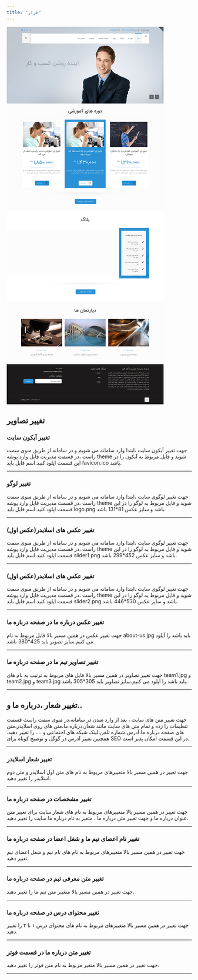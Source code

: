 ```yaml
---
title: "فراز"
---
```


![my package](farazbs.ir.png)

## تغییر تصاویر

### تغییر آیکون سایت

جهت تغییر آیکون سایت ،ابتدا وارد سامانه می شویم و در سامانه از طریق منوی سمت راست ،در قسمت مدیریت فایل وارد پوشه theme شوید و فایل مربوط به آیکون را در این قسمت اپلود کنید.اسم فایل باید favicon.ico باشد.

---

### تغییر لوگو

جهت تغییر لوگوی سایت ،ابتدا وارد سامانه می شویم و در سامانه از طریق منوی سمت راست ،در قسمت مدیریت فایل وارد پوشه theme شوید و فایل مربوط به لوگو را در این قسمت اپلود کنید.اسم فایل باید logo.png باشد و سایز عکس 81\*131 باشد.

---

### تغییر عکس های اسلایدر(عکس اول)

جهت تغییر لوگوی سایت ،ابتدا وارد سامانه می شویم و در سامانه از طریق منوی سمت راست ،در قسمت مدیریت فایل وارد پوشه theme شوید و فایل مربوط به لوگو را در این قسمت اپلود کنید.اسم فایل باید slider1.png باشد و سایز عکس 452\*299 باشد.

---

### تغییر عکس های اسلایدر(عکس اول)

جهت تغییر لوگوی سایت ،ابتدا وارد سامانه می شویم و در سامانه از طریق منوی سمت راست ،در قسمت مدیریت فایل وارد پوشه theme شوید و فایل مربوط به لوگو را در این قسمت اپلود کنید.اسم فایل باید slider2.png باشد و سایز عکس 530\*446 باشد.

---

### تغییر عکس درباره ما در صفحه درباره ما

جهت تغییر عکس در همین مسیر بالا فایل مربوط به نام about-us.jpg باید باشد را آپلود می کنیم.سایز تصویر باید 425\*380 باشد.

---

### تغییر تصاویر تیم ما در صفحه درباره ما

جهت تغییر تصاویر در همین مسیر بالا فایل های مربوط به ترتیب به نام های team1.jpg و team2.jpg و team3.jpg باید باشد را آپلود می کنیم.سایز تصاویر باید 305\*305 باشد.

---

## تغییر شعار ،درباره ما و..

جهت تغییر متن های سایت ، بعد از وارد شدن در سامانه،در منوی سمت راست قسمت تنظیمات را زده و تمام متن های سایت مانند شعار،درباره ما،متن های روی اسلایدر،متن های صفحه درباره ما،آدرس،شماره تلفن،لینک شبکه های اجتماعی و .... را تغییر دهید.
همچنین تغییر آدرس در گوگل و توضیح کوتاه برای SEO در این قسمت امکان پذیر است.

---

### تغییر شعار اسلایدر

جهت تغییر در همین مسیر بالا متغییرهای مربوط به نام های متن اول اسلایدر و متن دوم اسلایدر را تغییر دهید.

---

### تغییر مشخصات در صفحه درباره ما

جهت تغییر در همین مسیر بالا متغییرهای مربوط به نام های شعار سایت برای تغییر متن عنوان درباره ما و جهت تغییر متن درباره ما ، متغیر به نام درباره ما سایت را تغییر دهید.

---

### تغییر نام اعضای تیم ما و شغل اعضا در صفحه درباره ما

جهت تغییر در همین مسیر بالا متغییرهای مربوط به نام های نام تیم و شغل اعضای تیم تغییر دهید.

---

### تغییر متن معرفی تیم در صفحه درباره ما

جهت تغییر در همین مسیر بالا متغییر متن تیم ما را تغییر دهید.

---

### تغییر محتوای درس در صفحه درباره ما

جهت تغییر در همین مسیر بالا متغییرهای مربوط به نام های محتوای درس ۱ تا ۴ را تغییر دهید.

---

### تغییر متن درباره ما در قسمت فوتر

جهت تغییر در همین مسیر بالا متغیر مربوط به نام متن فوتر را تغییر دهید.

---
